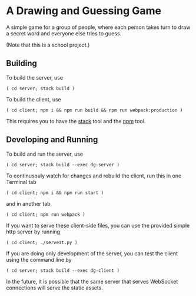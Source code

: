 # A Drawing and Guessing Game

A simple game for a group of people, where each person takes turn to draw a
secret word and everyone else tries to guess.

(Note that this is a school project.)

## Building

To build the server, use

    ( cd server; stack build )

To build the client, use

    ( cd client; npm i && npm run build && npm run webpack:production )

This requires you to have the
[stack](https://docs.haskellstack.org/en/stable/README/) tool and the
[npm](https://www.npmjs.com) tool.

## Developing and Running

To build and run the server, use

    ( cd server; stack build --exec dg-server )

To continusouly watch for changes and rebuild the client, run this in one
Terminal tab

    ( cd client; npm i && npm run start )

and in another tab

    ( cd client; npm run webpack )

If you want to serve these client-side files, you can use the provided simple
http server by running

    ( cd client; ./serveit.py )

If you are doing only development of the server, you can test the client using
the command line by

    ( cd server; stack build --exec dg-client )

In the future, it is possible that the same server that serves WebSocket
connections will serve the static assets.
